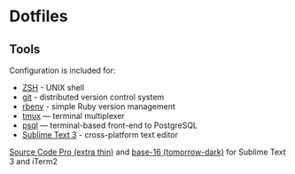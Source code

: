 # Dotfiles

## Tools

Configuration is included for:

- [ZSH](http://zsh.sourceforge.net/) - UNIX shell
- [git](http://git-scm.com/) - distributed version control system
- [rbenv](https://github.com/sstephenson/rbenv) - simple Ruby version management
- [tmux](http://tmux.sourceforge.net/) — terminal multiplexer
- [psql](http://postgresql.org/docs/9.4/static/app-psql.html) — terminal-based front-end to PostgreSQL
- [Sublime Text 3](http://www.sublimetext.com/) - cross-platform text editor

[Source Code Pro (extra thin)](https://github.com/adobe-fonts/source-code-pro) and [base-16 (tomorrow-dark)](https://github.com/chriskempson/base16) for Sublime Text 3 and iTerm2

